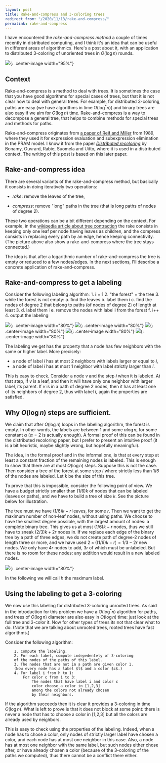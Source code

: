 ```yaml
---
layout: post
title: Rake-and-compress and 3-coloring trees
redirect_from: "/2020/11/13/rake-and-compress/"
permalink: rake-and-compress
---
```


I have encountered the *rake-and-compress method* a couple of times recently
in distributed computing, and I think it's an idea that can be useful in 
different areas of algorithmics. Here's a post about it, with an application to
distributed 3-coloring of unoriented trees in $O(\log n)$ rounds. 

![](assets/bonsai.png){: .center-image width="95%"}

## Context

Rake-and-compress is a method to deal with trees. 
It is sometimes the case that you have good algorithms for special cases of 
trees, but that it is not clear how to deal with general trees. 
For example, for distributed 3-coloring, paths are easy (we have algorithms in 
time $O(\log^*n)$) and binary trees are also easy if we aim for $O(\log n)$ time. 
Rake-and-compress is a way to decompose a general tree, that helps to combine 
methods for special trees and methods for paths. 

Rake-and-compress originates from 
[a paper of Reif and Miller](http://citeseerx.ist.psu.edu/viewdoc/summary?doi=10.1.1.113.5254) 
from 1989, where they used it for expression evaluation and subexpression 
elimination in the PRAM model. 
I know it from the paper 
*[Distributed recoloring](https://arxiv.org/pdf/1802.06742.pdf)* by Bonamy, 
Ouvrard, Rabie, Suomela and Uitto, where it is used in a distributed context. 
The writing of this post is based on this later paper.

## Rake-and-compress idea 

There are several variants of the rake-and-compress method, but basically it 
consists in doing iteratively two operations: 

* *rake*: remove the leaves of the tree,

* *compress*: remove "long" paths in the tree (that is long paths 
of nodes of degree 2).

These two operations can be a bit different depending on the context. For 
example, in the 
[wikipedia article about tree contraction](https://en.wikipedia.org/wiki/Tree_contraction)
the rake consists in keeping only one leaf per node having leaves as children, 
and the compress consists in replacing every path by an edge, hence keeping 
connectivity. (The picture above also show a rake-and-compress where the tree 
stays connected.)

The idea is that after a logarithmic number of rake-and-compress the tree is 
empty or reduced to a few nodes/edges. 
In the next sections, I'll describe a concrete application of rake-and-compress. 

## Rake-and-compress to get a labeling  

Consider the following labeling algorithm: 
		1. i = 1
		2. "the forest" = the tree
		3. while the forest is not empty:
			a. find the leaves
			b. label them i
			c. find the nodes of degree 2 that belong to paths 
			(of nodes of degree 2) of length at least 3.
			d. label them i
			e. remove the nodes with label i from the forest
			f. i++
		4. output the labeling
		
![](assets/rake-and-compress-1.png){: .center-image width="80%"}
![](assets/rake-and-compress-2.png){: .center-image width="80%"}
![](assets/rake-and-compress-3.png){: .center-image width="80%"}
![](assets/rake-and-compress-4.png){: .center-image width="80%"}
![](assets/rake-and-compress-5.png){: .center-image width="80%"}
		
The labeling we get has the property that a node has few neighbors with the 
same or higher label. More precisely:

* a node of label $i$ has at most 2 neighbors with labels larger or equal to $i$,
* a node of label $i$ has at most 1 neighbor with label strictly larger than $i$.

This is easy to check. Consider a node $v$ and the step $i$ when it is labeled. 
At that step, if $v$ is a leaf, and then it will have only one neighbor with
larger label, its parent. 
If $v$ is in a path of degree 2 nodes, then it has at least one of its neighbors
of degree 2, thus with label $i$, again the properties are satisfied. 

## Why $O(\log n)$ steps are sufficient.

We claim that after $O(\log n)$ loops in the labeling algorithm, the forest is 
empty. In other words, the labels are between 1 and some $\alpha \log n$, for 
some constant $\alpha$ ($\alpha=2$ is actually enough). A formal proof of this 
can be found in the distributed recoloring paper, but I prefer to present an 
intuitive proof (it is a bit heuristic, maybe slightly wrong, but hopefully 
meaningful). 

The idea, in the formal proof and in the informal one, is that at every step 
at least a constant fraction of the remaining nodes is labeled. 
This is enough to show that there 
are at most $O(\log n)$ steps. Suppose this is not the case. 
Then consider a tree of the forest at some step $i$ where strictly less than 
1/6 of the nodes are labeled. Let $k$ be the size of this tree.

To prove that this is impossible, consider the following point of view. 
We have a budget strictly smaller than 
$(1/6)k$ of nodes that can be labeled (leaves or paths), and we have to build a 
tree of size $k$. See the picture below for illustration.

The tree must we have $(1/6)k-r$ leaves, for some $r$. Then we want to get the 
maximum number of non-leaf nodes, without using paths. We choose to have 
the smallest degree possible, with the largest amount of nodes: a complete 
binary tree. This gives us at most $(1/6)k-r$ nodes, thus we still have to sneak 
$(2/3)k+2r$ nodes in. 
If we replace each edge of the binary tree by a path of three edges, 
we do not create path of degree-2 nodes of length three or more, and we have 
used $2\times((1/6)k-r)=1/3-2r$ new nodes. We only have $4r$ nodes to add, $3r$
of which must be unlabeled. But there is no room for these nodes: any addition 
would result in a new labeled nodes.

![](assets/rake-log.png){: .center-image width="80%"}

In the following we will call $h$ the maximum label. 
 
## Using the labeling to get a 3-coloring  

We now use this labeling for distributed 3-coloring unrooted trees. As said in 
the introduction for this problem we have a $O(\log^*n)$ algorithm for paths, 
and trees of $O(\log n)$ diameter are also easy in $O(\log n)$ time: just look
at the full tree and 3-color it. Now for other types of trees its not that clear
what to do. (Note that we are talking about unrooted trees, rooted trees have 
fast algorithms.)

Consider the following algorithm:

		1. Compute the labeling.
		2. For each label, compute indepedentely of 3-coloring 
		of the nodes of the paths of this label.
		3. The nodes that are not in a path are given color 1. 
		(Now every node has a label $l$ and a color $c$.)
		4. For label i from h to 1:
			For color c from 1 to 3:
				The nodes that have label i and color c 
				color choose a color in [1,2,3] 
				among the colors not already chosen 
				by their neighbors. 
				
If the algorithm succeeds then it is clear it provides a 3-coloring in time 
$O(\log n)$. What is left to prove is that it does not block at some point: there
is never a node that has to choose a color in [1,2,3] but all the colors are 
already used by neighbors.

This is easy to check using the properties of the labeling. Indeed, when a node 
has to chose a color, only nodes of strictly larger label have chosen a color, 
and each node has at most one neighbor in this case. Also, a node has at most 
one neighbor with the same label, but such nodes either chose after, or have 
already chosen a color (because of the 3-coloring of the paths we computed), thus
there cannot be a conflict there either.



 
